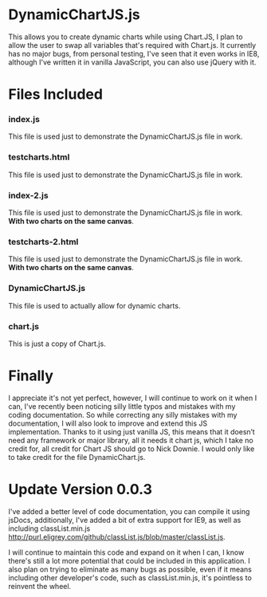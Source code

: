 # DynamicChartJS.js
This allows you to create dynamic charts while using Chart.JS, I plan to allow the user to swap all variables that's required with Chart.js. It currently has no major bugs, from personal testing, I've seen that it even works in IE8, although I've written it in vanilla JavaScript, you can also use jQuery with it. 

# Files Included
### index.js
This file is used just to demonstrate the DynamicChartJS.js file in work.
### testcharts.html
This file is used just to demonstrate the DynamicChartJS.js file in work.

### index-2.js
This file is used just to demonstrate the DynamicChartJS.js file in work. **With two charts on the same canvas**.
### testcharts-2.html
This file is used just to demonstrate the DynamicChartJS.js file in work. **With two charts on the same canvas**.

### DynamicChartJS.js
This file is used to actually allow for dynamic charts.
### chart.js
This is just a copy of Chart.js.


# Finally
I appreciate it's not yet perfect, however, I will continue to work on it when I can, I've recently been noticing silly little typos and mistakes with my coding documentation. So while correcting any silly mistakes with my documentation, I will also look to improve and extend this JS implementation. Thanks to it using just vanilla JS, this means that it doesn’t need any framework or major library, all it needs it chart js, which I take no credit for, all credit for Chart JS should go to Nick Downie. I would only like to take credit for the file DynamicChart.js.

# Update Version 0.0.3
I've added a better level of code documentation, you can compile it using jsDocs, additionally, I've added a bit of extra support for IE9, as well as including classList.min.js http://purl.eligrey.com/github/classList.js/blob/master/classList.js.

I will continue to maintain this code and expand on it when I can, I know there's still a lot more potential that could be included in this application. I also plan on trying to eliminate as many bugs as possible, even if it means including other developer's code, such as classList.min.js, it's pointless to reinvent the wheel.  
